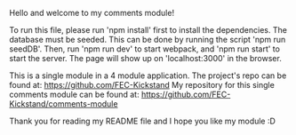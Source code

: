 Hello and welcome to my comments module!

To run this file, please run 'npm install' first to install the dependencies.
The database must be seeded. This can be done by running the script 'npm run seedDB'.
Then, run 'npm run dev' to start webpack, and 'npm run start' to start the server.
The page will show up on 'localhost:3000' in the browser.

This is a single module in a 4 module application. The project's repo can be found at: https://github.com/FEC-Kickstand
My repository for this single comments module can be found at: https://github.com/FEC-Kickstand/comments-module

Thank you for reading my README file and I hope you like my module :D